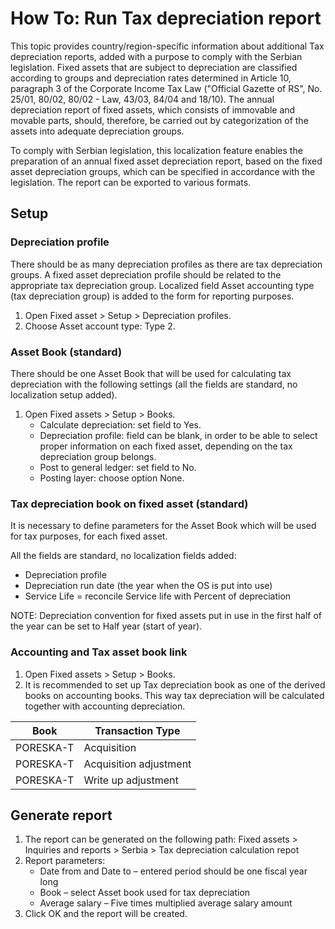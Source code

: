# How To: Run Tax depreciation report 

This topic provides country/region-specific information about additional Tax depreciation reports, added with a purpose to comply with the Serbian legislation. Fixed assets that are subject to depreciation are classified according to groups and depreciation rates determined in Article 10, paragraph 3 of the Corporate Income Tax Law ("Official Gazette of RS", No. 25/01, 80/02, 80/02 - Law, 43/03, 84/04 and 18/10). The annual depreciation report of fixed assets, which consists of immovable and movable parts, should, therefore, be carried out by categorization of the assets into adequate depreciation groups.

 To comply with Serbian legislation, this localization feature enables the preparation of an annual fixed asset depreciation report, based on the fixed asset depreciation groups, which can be specified in accordance with the legislation. The report can be exported to various formats.

## Setup

### Depreciation profile

There should be as many depreciation profiles as there are tax depreciation groups. A fixed asset depreciation profile should be related to the appropriate tax depreciation group. Localized field Asset accounting type (tax depreciation group) is added to the form for reporting purposes.

1. Open Fixed asset > Setup > Depreciation profiles.
2. Choose Asset account type: Type 2.
 
### Asset Book (standard)

There should be one Asset Book that will be used for calculating tax depreciation with the following settings (all the fields are standard, no localization setup added).

1. Open Fixed assets > Setup > Books.
   - Calculate depreciation: set field to Yes.
   - Depreciation profile: field can be blank, in order to be able to select proper information on each fixed asset, depending on the tax depreciation group belongs.
   - Post to general ledger: set field to No.
   - Posting layer: choose option None.

### Tax depreciation book on fixed asset (standard)

It is necessary to define parameters for the Asset Book which will be used for tax purposes, for each fixed asset. 

All the fields are standard, no localization fields added:
   - Depreciation profile
   - Depreciation run date (the year when the OS is put into use)
   - Service Life = reconcile Service life with Percent of depreciation
 
NOTE: Depreciation convention for fixed assets put in use in the first half of the year can be set to Half year (start of year).

### Accounting and Tax asset book link

1. Open Fixed assets > Setup > Books.
2. It is recommended to set up Tax depreciation book as one of the derived books on accounting books. This way tax depreciation will be calculated together with accounting depreciation. 

Book|Transaction Type
-|-
PORESKA-T|Acquisition 
PORESKA-T|Acquisition adjustment
PORESKA-T|Write up adjustment

## Generate report

1. The report can be generated on the following path: Fixed assets > Inquiries and reports > Serbia > Tax depreciation calculation repot
2. Report parameters:
   - Date from and Date to – entered period should be one fiscal year long
   - Book – select Asset book used for tax depreciation
   - Average salary – Five times multiplied average salary amount 
3. Click OK and the report will be created.
 
